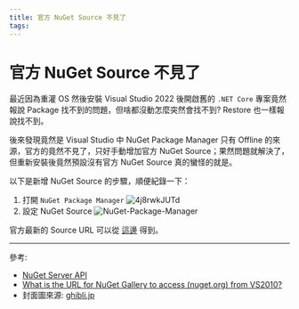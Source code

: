 ```yaml
---
title: 官方 NuGet Source 不見了
tags:
---
```


# 官方 NuGet Source 不見了

最近因為重灌 OS 然後安裝 Visual Studio 2022 後開啟舊的 `.NET Core` 專案竟然報說 Package 找不到的問題，但啥都沒動怎麼突然會找不到? Restore 也一樣報說找不到。

後來發現竟然是 Visual Studio 中 NuGet Package Manager 只有 Offline 的來源，官方的竟然不見了，只好手動增加官方 NuGet Source；果然問題就解決了，但重新安裝後竟然預設沒有官方 NuGet Source 真的蠻怪的就是。

以下是新增 NuGet Source 的步驟，順便紀錄一下：

1. 打開 `NuGet Package Manager`
![4j8rwkJUTd](__GHOST_URL__/content/images/2022/10/4j8rwkJUTd.png)
2. 設定 NuGet Source
![NuGet-Package-Manager](__GHOST_URL__/content/images/2022/10/NuGet-Package-Manager.png)

官方最新的 Source URL 可以從 [這邊](https://learn.microsoft.com/en-us/nuget/api/overview) 得到。

---

參考:

- [NuGet Server API](https://learn.microsoft.com/en-us/nuget/api/overview)
- [What is the URL for NuGet Gallery to access (nuget.org) from VS2010?](https://stackoverflow.com/questions/5693139/what-is-the-url-for-nuget-gallery-to-access-nuget-org-from-vs2010)
- 封面圖來源: [ghibli.jp](https://www.ghibli.jp/info/013409/)
